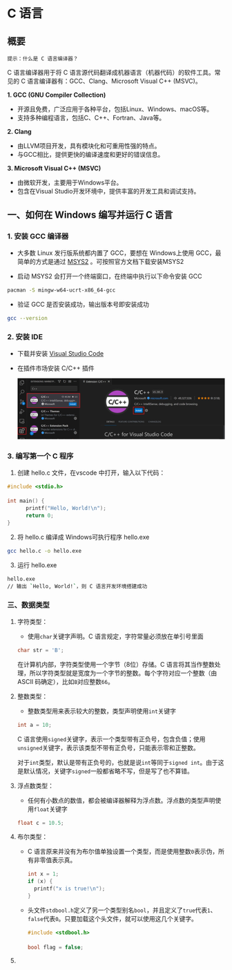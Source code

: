 # C 语言

## 概要
`提示：什么是 C 语言编译器？`

C 语言编译器用于将 C 语言源代码翻译成机器语言（机器代码）的软件工具。常见的 C 语言编译器有：GCC、Clang、Microsoft Visual C++ (MSVC)。

**1. GCC (GNU Compiler Collection)**
- 开源且免费，广泛应用于各种平台，包括Linux、Windows、macOS等。
- 支持多种编程语言，包括C、C++、Fortran、Java等。

**2. Clang**
- 由LLVM项目开发，具有模块化和可重用性强的特点。
- 与GCC相比，提供更快的编译速度和更好的错误信息。

**3. Microsoft Visual C++ (MSVC)**
- 由微软开发，主要用于Windows平台。
- 包含在Visual Studio开发环境中，提供丰富的开发工具和调试支持。

## 一、如何在 Windows 编写并运行 C 语言

### 1. 安装 GCC 编译器
   * 大多数 Linux 发行版系统都内置了 GCC，要想在 Windows上使用 GCC，最简单的方式是通过 [MSYS2](https://www.msys2.org/) 。可按照官方文档下载安装MSYS2

   * 启动 MSYS2 会打开一个终端窗口，在终端中执行以下命令安装 GCC
   ```sh
   pacman -S mingw-w64-ucrt-x86_64-gcc
   ```

   * 验证 GCC 是否安装成功，输出版本号即安装成功

   ```sh
   gcc --version
   ```

### 2. 安装 IDE 

   - 下载并安装 [Visual Studio Code](https://code.visualstudio.com/)

   - 在插件市场安装 C/C++ 插件

      ![](../../public/img/cpp-extension.png)

### 3. 编写第一个 C 程序

   1. 创建 hello.c 文件，在vscode 中打开，输入以下代码：
   ```c
   #include <stdio.h>
   
   int main() {
         printf("Hello, World!\n");
         return 0;
   }
   ```

   2. 将 hello.c 编译成 Windows可执行程序 hello.exe
   ```sh
   gcc hello.c -o hello.exe
   ```

   3. 运行 hello.exe
   ```sh
   hello.exe
   // 输出 `Hello, World!`，则 C 语言开发环境搭建成功
   ```

### 三、数据类型

1. 字符类型：

   - 使用`char`关键字声明。C 语言规定，字符常量必须放在单引号里面

   ```c
   char str = 'B';
   ```

   在计算机内部，字符类型使用一个字节（8位）存储。C 语言将其当作整数处理，所以字符类型就是宽度为一个字节的整数。每个字符对应一个整数（由 ASCII 码确定），比如`B`对应整数`66`。

2. 整数类型：

   - 整数类型用来表示较大的整数，类型声明使用`int`关键字

   ```c
   int a = 10;
   ```

   C 语言使用`signed`关键字，表示一个类型带有正负号，包含负值；使用`unsigned`关键字，表示该类型不带有正负号，只能表示零和正整数。

   对于`int`类型，默认是带有正负号的，也就是说`int`等同于`signed int`。由于这是默认情况，关键字`signed`一般都省略不写，但是写了也不算错。

3. 浮点数类型：

   - 任何有小数点的数值，都会被编译器解释为浮点数。浮点数的类型声明使用`float`关键字

   ```c
   float c = 10.5;
   ```

4. 布尔类型：

   - C 语言原来并没有为布尔值单独设置一个类型，而是使用整数`0`表示伪，所有非零值表示真。

     ```c
     int x = 1;
     if (x) {
       printf("x is true!\n");
     }
     ```

   - 头文件`stdbool.h`定义了另一个类型别名`bool`，并且定义了`true`代表`1`、`false`代表`0`。只要加载这个头文件，就可以使用这几个关键字。

     ```c
     #include <stdbool.h>
     
     bool flag = false;
     ```

5. 



